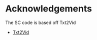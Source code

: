 # Acknowledgements

The SC code is based off Txt2Vid
 - [Txt2Vid](https://github.com/tpulkit/txt2vid)

